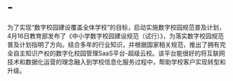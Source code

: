 # -
为了实现“数字校园建设覆盖全体学校”的目标，启动实施数字校园规范普及计划，4月16日教育部发布了《中小学数字校园建设规范（试行）》，为落实数字校园规范普及计划指明了方向。结合多年的行业知识，并根据国家相关规范，推出了拥有完全自主知识产权的数字化校园管理SaaS平台-超级云校。该平台能很好的将互联网技术和数据化运营的理念融入到学校信息化服务过程中，帮助学校客户实现转型和升级。

